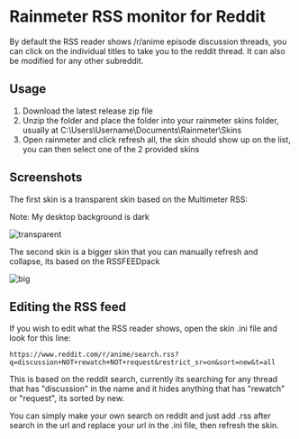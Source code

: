# Rainmeter RSS monitor for Reddit

By default the RSS reader shows /r/anime episode discussion threads, you can click on the individual titles to take you to the reddit thread. It can also be modified for any other subreddit.

## Usage

1. Download the latest release zip file
2. Unzip the folder and place the folder into your rainmeter skins folder, usually at C:\Users\Username\Documents\Rainmeter\Skins
3. Open rainmeter and click refresh all, the skin should show up on the list, you can then select one of the 2 provided skins

## Screenshots

The first skin is a transparent skin based on the Multimeter RSS:

Note: My desktop background is dark

![transparent](https://camo.githubusercontent.com/7e4387d0bdd15d0394ac2152579bbbcacd4a9193/68747470733a2f2f692e696d6775722e636f6d2f5664577a4365332e706e67)

The second skin is a bigger skin that you can manually refresh and collapse, its based on the RSSFEEDpack

![big](https://camo.githubusercontent.com/6c19e3309df9caeacfddfac22e35329b81276658/68747470733a2f2f692e696d6775722e636f6d2f784e725574704e2e706e67)

## Editing the RSS feed

If you wish to edit what the RSS reader shows, open the skin .ini file and look for this line:

`https://www.reddit.com/r/anime/search.rss?q=discussion+NOT+rewatch+NOT+request&restrict_sr=on&sort=new&t=all`

This is based on the reddit search, currently its searching for any thread that has "discussion" in the name and it hides anything that has "rewatch" or "request", its sorted by new.

You can simply make your own search on reddit and just add .rss after search in the url and replace your url in the .ini file, then refresh the skin.
